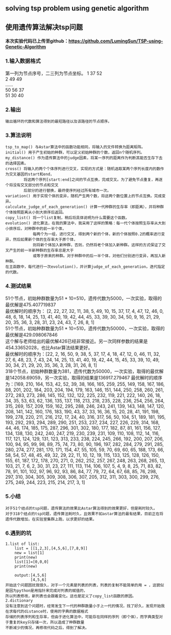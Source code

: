 ##  solving tsp problem using genetic algorithm
##  使用遗传算法解决tsp问题
#### 本次实验代码已上传至github：https://github.com/LumingSun/TSP-using-Genetic-Algorithm
### 1.输入数据格式
第一列为节点序号，二三列为节点坐标。
   1 37 52  
    2 49 49  
    ......  
    50 56 37  
    51 30 40  
### 2.输出
    输出循环的代数和算法得到的最短路径以及该路径的节点顺序。

### 3.算法说明
    tsp_to_map() 与Astar算法中的函数功能相同，将输入的文件转换为距离矩阵。
    initial() 用于产生初始的种群，可以定义初始种群的个数，返回n个随机序列。
    my_distance() 作为遗传算法中的judge因素，将某一序列的距离作为判断其能否生存下去的选择因素。
    cross() 将输入的两个个体序列进行交叉，实现的方式是：随机选取某两个序列长度内的数作为交叉基因的start和end，
            将这两个序列[start:end]之间的节点互换，完成交叉。为了避免节点重复，再逐个将没有交叉部分的节点和交叉
            后部分的进行替换，最终使序列经过所有城市一次。
    variation() 用于实现个体的变异，随机产生两个数，将这两个数位置上的节点互换。完成变异。
    calculate_judge_of_each_generation() 计算一代种群的生存率（即距离），并将种群个体按照距离从小到大排序后返回。
    copy_list() 将一个list复制，稍后将具体说明为什么需要这个函数。
    evolution() 进化算法，在我的算法中，我采用了这样的策略：每一代个体按照生存率从大到小排序后，对种群中的前一半个体，
                每两个为一组，进行交叉，得到两个新的个体，新的个体按照0.2的概率进行变异，然后如果新个体的生存率大于原个体，
                则将新个体加入新种群，否则，仍然将老个体加入新种群。这样的方式保证了交叉产生的前一半新种群的生存率总是大于
                或等于原来的种群。对于种群中的后一半个体，对他们分别进行变异，再加入新种群。
    在主函数中，每代进行一次evolution()，并计算judge_of_each_generation，迭代指定的代数。
   
 
### 4.测试结果
51个节点，初始种群数量为51 * 10=510，遗传代数为5000，一次实验，取得的最优解是475.407719837  
最优解时的顺序为： [2, 22, 27, 32, 11, 38, 5, 49, 10, 15, 37, 17, 4, 47, 12, 46, 0, 48, 6, 18, 14, 25, 13, 41, 40, 19, 42, 44, 45, 33, 39, 30, 34, 50, 9, 16, 21, 29, 20, 35, 36, 3, 28, 31, 23, 24, 43, 7, 26, 8, 1]  
51个节点，初始种群数量为51 * 10=510，遗传代数为50000，一次实验，取得的最优解是429.098067846   
这个解与老师给出的最优解426已经非常接近。另一次同样参数的结果是454.33652028，也比Astar算法结果更好。  
最优解时的顺序为：[22, 2, 16, 50, 9, 38, 5, 37, 17, 4, 18, 47, 12, 0, 46, 11, 32, 27, 6, 48, 23, 7, 43, 24, 14, 25, 13, 41, 40, 19, 42, 44, 15, 45, 33, 39, 10, 49, 30, 34, 21, 29, 20, 35, 36, 3, 28, 31,   26, 8, 1]  
318个节点，初始种群数量为381，遗传代数为50000，一次实验，取得的最优解是142058.69059，另一次实验，取得的结果是136917.279467
最优解时的顺序为：[169, 210, 164, 153, 42, 52, 39, 38, 166, 165, 259, 255, 149, 158, 167, 186, 88, 201, 202, 184, 203, 204, 194, 179, 163, 146, 151, 144, 250, 258, 260, 261, 272, 283, 273, 286, 145, 152, 132, 122, 225, 232, 119, 221, 222, 140, 26, 18, 34, 35, 53, 63, 62, 136, 135, 137, 118, 213, 218, 235, 228, 236, 254, 256, 264, 315, 269, 157, 209, 159, 162, 295, 288, 246, 243, 241, 139, 143, 148, 147, 120, 208, 141, 142, 160, 176, 183, 190, 43, 37, 33, 16, 36, 15, 20, 28, 41, 191, 198, 199, 278, 220, 211, 216, 212, 17, 24, 40, 316, 317, 56, 50, 104, 51, 189, 181, 195, 193, 292, 293, 294, 289, 290, 251, 253, 237, 234, 227, 226, 229, 314, 168, 44, 46, 174, 185, 175, 287, 296, 301, 302, 180, 177, 182, 87, 81, 161, 156, 127, 134, 138, 130, 242, 240, 247, 219, 230, 239, 231, 109, 110, 108, 112, 14, 116, 117, 121, 124, 129, 131, 123, 313, 233, 238, 224, 245, 266, 192, 200, 207, 206, 100, 94, 95, 99, 98, 89, 75, 74, 73, 80, 90, 196, 197, 282, 284, 279, 291, 285, 280, 274, 277, 281, 170, 171, 154, 47, 55, 105, 59, 70, 69, 60, 65, 188, 173, 66, 58, 54, 57, 48, 45, 49, 32, 29, 22, 11, 10, 12, 19, 115, 133, 125, 128, 126, 150, 155, 61, 187, 172, 178, 270, 271, 0, 262, 252, 257, 267, 248, 263, 268, 265, 13, 103, 21, 7, 6, 2, 30, 31, 23, 27, 111, 113, 114, 106, 107, 5, 4, 9, 8, 25, 71, 83, 82, 78, 91, 101, 102, 97, 96, 92, 93, 86, 84, 77, 79, 72, 64, 67, 68, 85, 76, 298, 297, 310, 304, 305, 309, 308, 306, 307, 205, 312, 311, 303, 300, 299, 276, 275, 249, 244, 223, 215, 214, 217, 3, 1]

### 5.小结
    对于51个结点的tsp问题，遗传算法的效果比Astar算法得到的效果更好，但是耗时较久。
    对于318个结点的tsp问题，遗传算法耗时久，且效果不如astar算法的最有结果，目前正在将遗传代数增加，在实验室集群上跑，以求更好的结果。
### 6.遇到的坑
    1.list of list:
        list = [[1,2,3],[4,5,6],[7,8,9]]
        new = list[1]
        print(new)
        list[1]=[0,0,0]
        print(new)
        
        output:[4,5,6]
               [4,5,6]
    开始这个问题困扰我很久，对于一个元素是列表的列表，列表的复制不能简单的用 = ，这貌似是因为python是用指针来完成对列表的赋值的，
    所以列表修改，新列表也会跟着变化。这也是定义了copy_list函数的原因。   
    2.dictionary
    没有注意到这个问题时，经常发生下一代的种群数量小于上一代的情况，找了好久，发现开始我在求每代的distance时，使用的字典的数据格式
    存储的列表序列和生存率，但由于进化算法中，可能存在同样的序列（即个体），而字典类型对于重复的key只存储一次，所以造成了种群数量
    不断减少的情况，再修改代码之后，得到了解决。
